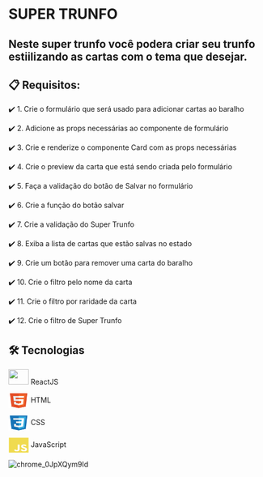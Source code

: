 # SUPER TRUNFO

## Neste super trunfo você podera criar seu trunfo estiilizando as cartas com o tema que desejar.

## 📋 Requisitos: 

✔️ 1. Crie o formulário que será usado para adicionar cartas ao baralho

✔️ 2. Adicione as props necessárias ao componente de formulário

✔️ 3. Crie e renderize o componente Card com as props necessárias

✔️ 4. Crie o preview da carta que está sendo criada pelo formulário

✔️ 5. Faça a validação do botão de Salvar no formulário

✔️ 6. Crie a função do botão salvar

✔️ 7. Crie a validação do Super Trunfo

✔️ 8. Exiba a lista de cartas que estão salvas no estado

✔️ 9. Crie um botão para remover uma carta do baralho

✔️ 10. Crie o filtro pelo nome da carta

✔️ 11. Crie o filtro por raridade da carta

✔️ 12. Crie o filtro de Super Trunfo

## 🛠 Tecnologias

 <img src="https://upload.wikimedia.org/wikipedia/commons/thumb/a/a7/React-icon.svg/1200px-React-icon.svg.png" width="40" height="30" /> ReactJS
 
  <img align="center" alt="Celi-HTML" height="30" width="40" src="https://raw.githubusercontent.com/devicons/devicon/master/icons/html5/html5-original.svg"> HTML

 <img align="center" alt="Celi-CSS" height="30" width="40" src="https://raw.githubusercontent.com/devicons/devicon/master/icons/css3/css3-original.svg"> CSS

 <img align="center" alt="Celi-Js" height="30" width="40" src="https://raw.githubusercontent.com/devicons/devicon/master/icons/javascript/javascript-plain.svg"> JavaScript

![chrome_0JpXQym9Id](https://user-images.githubusercontent.com/87941765/185652469-f4a79331-0808-4655-964f-b80ee9a19ec4.gif)


